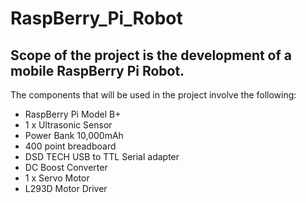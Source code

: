 ﻿# RaspBerry_Pi_Robot

## Scope of the project is the development of a mobile RaspBerry Pi Robot.

The components that will be used in the project involve the following:
<ul>
<li>RaspBerry Pi Model B+</li>
<li>1 x Ultrasonic Sensor</li>
<li>Power Bank 10,000mAh</li>
<li>400 point breadboard</li>
<li>DSD TECH USB to TTL Serial adapter</li>
<li>DC Boost Converter</li>
<li>1 x Servo Motor</li>
<li>L293D Motor Driver</li>
</ul>
